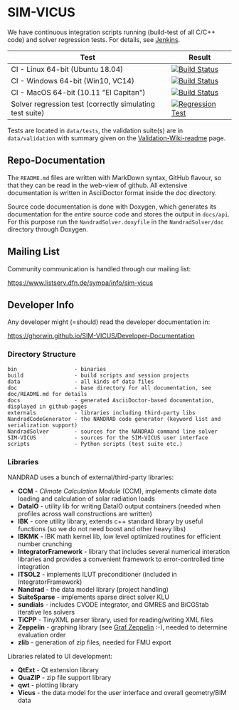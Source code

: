 # SIM-VICUS

We have continuous integration scripts running (build-test of all C/C++ code) and solver regression tests. For details, see [Jenkins](https://baukli01.arch.tu-dresden.de/jenkins).

| Test | Result|
|-----|-----|
| CI - Linux 64-bit (Ubuntu 18.04) | [![Build Status](https://baukli01.arch.tu-dresden.de/jenkins/buildStatus/icon?job=NR-Linux-SimVicus-Trunk&style=plastic)](https://baukli01.arch.tu-dresden.de/jenkins/job/NR-Linux-SimVicus-Trunk/)    |
| CI - Windows 64-bit (Win10, VC14) | [![Build Status](https://baukli01.arch.tu-dresden.de/jenkins/buildStatus/icon?job=NR64-Win-SimVicus-Trunk&style=plastic)](https://baukli01.arch.tu-dresden.de/jenkins/job/NR64-Win-SimVicus-Trunk/)   |
| CI - MacOS 64-bit (10.11 "El Capitan") | [![Build Status](https://baukli01.arch.tu-dresden.de/jenkins/buildStatus/icon?job=NR-IOS-SimVicus-Trunk&style=plastic)](https://baukli01.arch.tu-dresden.de/jenkins/job/NR-IOS-SimVicus-Trunk/) |
| Solver regression test (correctly simulating test suite) | [![Regression Test](https://baukli01.arch.tu-dresden.de/jenkins/buildStatus/icon?job=Daily-Test-SimVicus_Nandrad2&style=plastic)](https://baukli01.arch.tu-dresden.de/jenkins/job/Daily-Test-SimVicus_Nandrad2/)   |


Tests are located in `data/tests`, the validation suite(s) are in `data/validation` with summary given on the [Validation-Wiki-readme](https://github.com/ghorwin/SIM-VICUS/tree/master/data/validation/SimQuality) page.

## Repo-Documentation

The `README.md` files are written with MarkDown syntax, GitHub flavour, so that they can be read in the web-view of github.
All extensive documentation is written in AsciiDoctor format inside the doc directory.

Source code documentation is done with Doxygen, which generates its documentation for the _entire_ source code and stores
the output in `docs/api`. For this purpose run the `NandradSolver.doxyfile` in the `NandradSolver/doc` directory through Doxygen.


## Mailing List 

Community communication is handled through our mailing list:

https://www.listserv.dfn.de/sympa/info/sim-vicus


## Developer Info

Any developer might (=should) read the developer documentation in:

https://ghorwin.github.io/SIM-VICUS/Developer-Documentation

### Directory Structure

```
bin                  - binaries
build                - build scripts and session projects
data                 - all kinds of data files
doc                  - base directory for all documentation, see doc/README.md for details
docs                 - generated AsciiDoctor-based documentation, displayed in github-pages
externals            - libraries including third-party libs
NandradCodeGenerator - the NANDRAD code generator (keyword list and serialization support)
NandradSolver        - sources for the NANDRAD command line solver
SIM-VICUS            - sources for the SIM-VICUS user interface
scripts              - Python scripts (test suite etc.)
```

### Libraries

NANDRAD uses a bunch of external/third-party libraries:

* **CCM** - _Climate Calculation Module_ (CCM), implements climate data loading and calculation of solar radiation loads
* **DataIO** - utility lib for writing DataIO output containers (needed when profiles across wall constructions are written)
* **IBK** - core utility library, extends c++ standard library by useful functions (so we do not need boost and other heavy libs)
* **IBKMK** - IBK math kernel lib, low level optimized routines for efficient number crunching
* **IntegratorFramework** - library that includes several numerical interation libraries and provides a convenient framework to error-controlled time integration
* **ITSOL2** - implements ILUT preconditioner (included in IntegratorFramework)
* **Nandrad** - the data model library (project handling)
* **SuiteSparse** - implements sparse direct solver KLU
* **sundials** - includes CVODE integrator, and GMRES and BiCGStab iterative les solvers
* **TiCPP** - TinyXML parser library, used for reading/writing XML files
* **Zeppelin** - graphing library (see [Graf Zeppelin](https://de.wikipedia.org/wiki/Ferdinand_von_Zeppelin) :-), needed to determine evaluation order
* **zlib** - generation of zip files, needed for FMU export

Libraries related to UI development:

* **QtExt** - Qt extension library
* **QuaZIP** - zip file support library
* **qwt** - plotting library
* **Vicus** - the data model for the user interface and overall geometry/BIM data

